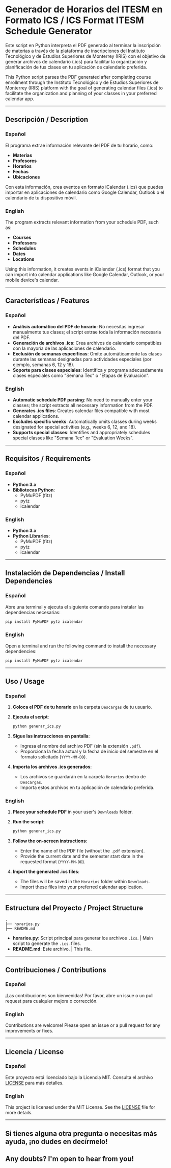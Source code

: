 # Generador de Horarios del ITESM en Formato ICS / ICS Format ITESM Schedule Generator

Este script en Python interpreta el PDF generado al terminar la inscripción de materias a través de la plataforma de inscripciones del Instituto Tecnológico y de Estudios Superiores de Monterrey (IRIS) con el objetivo de generar archivos de calendario (.ics) para facilitar la organización y planificación de tus clases en tu aplicación de calendario preferida.

This Python script parses the PDF generated after completing course enrollment through the Instituto Tecnológico y de Estudios Superiores de Monterrey (IRIS) platform with the goal of generating calendar files (.ics) to facilitate the organization and planning of your classes in your preferred calendar app.

---

## Descripción / Description

### Español

El programa extrae información relevante del PDF de tu horario, como:

- **Materias**
- **Profesores**
- **Horarios**
- **Fechas**
- **Ubicaciones**

Con esta información, crea eventos en formato iCalendar (.ics) que puedes importar en aplicaciones de calendario como Google Calendar, Outlook o el calendario de tu dispositivo móvil.

### English

The program extracts relevant information from your schedule PDF, such as:

- **Courses**
- **Professors**
- **Schedules**
- **Dates**
- **Locations**

Using this information, it creates events in iCalendar (.ics) format that you can import into calendar applications like Google Calendar, Outlook, or your mobile device's calendar.

---

## Características / Features

### Español

- **Análisis automático del PDF de horario**: No necesitas ingresar manualmente tus clases; el script extrae toda la información necesaria del PDF.
- **Generación de archivos .ics**: Crea archivos de calendario compatibles con la mayoría de las aplicaciones de calendario.
- **Exclusión de semanas específicas**: Omite automáticamente las clases durante las semanas designadas para actividades especiales (por ejemplo, semanas 6, 12 y 18).
- **Soporte para clases especiales**: Identifica y programa adecuadamente clases especiales como "Semana Tec" o "Etapas de Evaluación".

### English

- **Automatic schedule PDF parsing**: No need to manually enter your classes; the script extracts all necessary information from the PDF.
- **Generates .ics files**: Creates calendar files compatible with most calendar applications.
- **Excludes specific weeks**: Automatically omits classes during weeks designated for special activities (e.g., weeks 6, 12, and 18).
- **Supports special classes**: Identifies and appropriately schedules special classes like "Semana Tec" or "Evaluation Weeks".

---

## Requisitos / Requirements

### Español

- **Python 3.x**
- **Bibliotecas Python**:
  - PyMuPDF (fitz)
  - pytz
  - icalendar

### English

- **Python 3.x**
- **Python Libraries**:
  - PyMuPDF (fitz)
  - pytz
  - icalendar

---

## Instalación de Dependencias / Install Dependencies

### Español

Abre una terminal y ejecuta el siguiente comando para instalar las dependencias necesarias:

```bash
pip install PyMuPDF pytz icalendar
```

### English

Open a terminal and run the following command to install the necessary dependencies:

```bash
pip install PyMuPDF pytz icalendar
```

---

## Uso / Usage

### Español

1. **Coloca el PDF de tu horario** en la carpeta `Descargas` de tu usuario.

2. **Ejecuta el script**:

    ```bash
    python generar_ics.py
    ```

3. **Sigue las instrucciones en pantalla**:

    - Ingresa el nombre del archivo PDF (sin la extensión `.pdf`).
    - Proporciona la fecha actual y la fecha de inicio del semestre en el formato solicitado (`YYYY-MM-DD`).

4. **Importa los archivos .ics generados**:

    - Los archivos se guardarán en la carpeta `Horarios` dentro de `Descargas`.
    - Importa estos archivos en tu aplicación de calendario preferida.

### English

1. **Place your schedule PDF** in your user's `Downloads` folder.

2. **Run the script**:

    ```bash
    python generar_ics.py
    ```

3. **Follow the on-screen instructions**:

    - Enter the name of the PDF file (without the `.pdf` extension).
    - Provide the current date and the semester start date in the requested format (`YYYY-MM-DD`).

4. **Import the generated .ics files**:

    - The files will be saved in the `Horarios` folder within `Downloads`.
    - Import these files into your preferred calendar application.

---

## Estructura del Proyecto / Project Structure

```
.
├── horarios.py
├── README.md
```

- **horarios.py**: Script principal para generar los archivos `.ics`. | Main script to generate the `.ics`. files.
- **README.md**: Este archivo. | This file.

---

## Contribuciones / Contributions

### Español

¡Las contribuciones son bienvenidas! Por favor, abre un issue o un pull request para cualquier mejora o corrección.

### English

Contributions are welcome! Please open an issue or a pull request for any improvements or fixes.

---

## Licencia / License

### Español

Este proyecto está licenciado bajo la Licencia MIT. Consulta el archivo [LICENSE](LICENSE) para más detalles.

### English

This project is licensed under the MIT License. See the [LICENSE](LICENSE) file for more details.

---

Si tienes alguna otra pregunta o necesitas más ayuda, ¡no dudes en decírmelo!
---
Any doubts? I'm open to hear from you!
---
